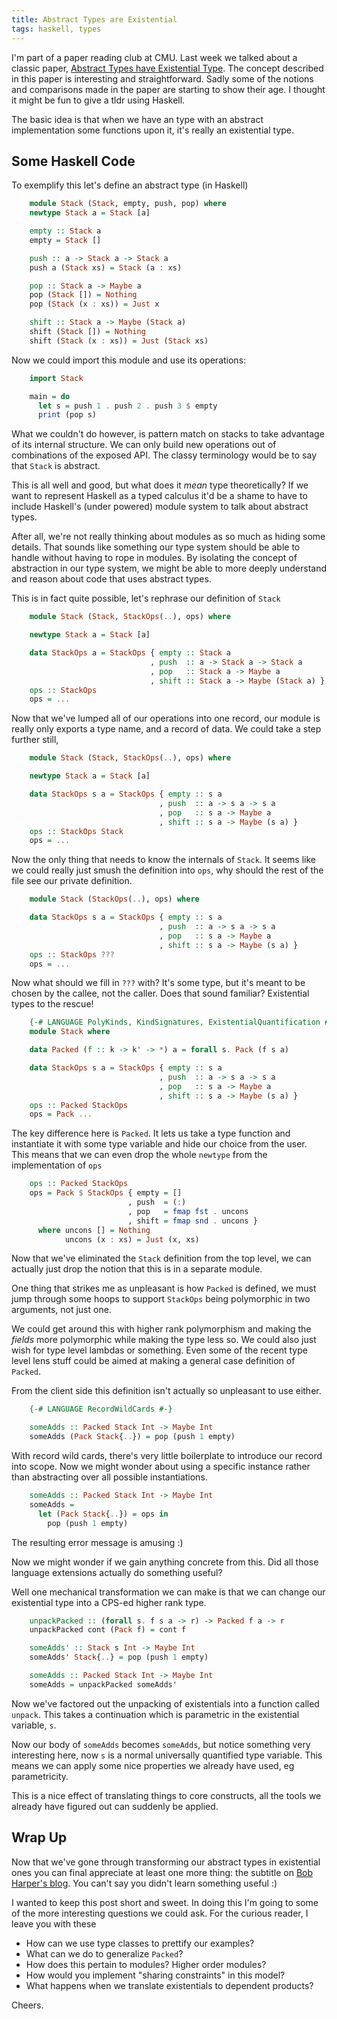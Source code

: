 ```yaml
---
title: Abstract Types are Existential
tags: haskell, types
---
```


I'm part of a paper reading club at CMU. Last week we talked about a
classic paper, [Abstract Types have Existential Type][paper]. The
concept described in this paper is interesting and
straightforward. Sadly some of the notions and comparisons made in the
paper are starting to show their age. I thought it might be fun to
give a tldr using Haskell.

The basic idea is that when we have an type with an abstract
implementation some functions upon it, it's really an existential
type.

## Some Haskell Code

To exemplify this let's define an abstract type (in Haskell)

``` haskell
    module Stack (Stack, empty, push, pop) where
    newtype Stack a = Stack [a]

    empty :: Stack a
    empty = Stack []

    push :: a -> Stack a -> Stack a
    push a (Stack xs) = Stack (a : xs)

    pop :: Stack a -> Maybe a
    pop (Stack []) = Nothing
    pop (Stack (x : xs)) = Just x

    shift :: Stack a -> Maybe (Stack a)
    shift (Stack []) = Nothing
    shift (Stack (x : xs)) = Just (Stack xs)
```

Now we could import this module and use its operations:

``` haskell
    import Stack

    main = do
      let s = push 1 . push 2 . push 3 $ empty
      print (pop s)
```

What we couldn't do however, is pattern match on stacks to take
advantage of its internal structure. We can only build new operations
out of combinations of the exposed API. The classy terminology would
be to say that `Stack` is abstract.

This is all well and good, but what does it *mean* type theoretically?
If we want to represent Haskell as a typed calculus it'd be a shame to
have to include Haskell's (under powered) module system to talk about
abstract types.

After all, we're not really thinking about modules as so much as
hiding some details. That sounds like something our type system should
be able to handle without having to rope in modules. By isolating the
concept of abstraction in our type system, we might be able to more
deeply understand and reason about code that uses abstract types.

This is in fact quite possible, let's rephrase our definition of
`Stack`

``` haskell
    module Stack (Stack, StackOps(..), ops) where

    newtype Stack a = Stack [a]

    data StackOps a = StackOps { empty :: Stack a
                               , push  :: a -> Stack a -> Stack a
                               , pop   :: Stack a -> Maybe a
                               , shift :: Stack a -> Maybe (Stack a) }
    ops :: StackOps
    ops = ...
```

Now that we've lumped all of our operations into one record, our
module is really only exports a type name, and a record of data. We
could take a step further still,

``` haskell
    module Stack (Stack, StackOps(..), ops) where

    newtype Stack a = Stack [a]

    data StackOps s a = StackOps { empty :: s a
                                 , push  :: a -> s a -> s a
                                 , pop   :: s a -> Maybe a
                                 , shift :: s a -> Maybe (s a) }
    ops :: StackOps Stack
    ops = ...
```

Now the only thing that needs to know the internals of `Stack`. It
seems like we could really just smush the definition into `ops`, why
should the rest of the file see our private definition.

``` haskell
    module Stack (StackOps(..), ops) where

    data StackOps s a = StackOps { empty :: s a
                                 , push  :: a -> s a -> s a
                                 , pop   :: s a -> Maybe a
                                 , shift :: s a -> Maybe (s a) }
    ops :: StackOps ???
    ops = ...
```

Now what should we fill in `???` with? It's some type, but it's meant
to be chosen by the callee, not the caller. Does that sound familiar?
Existential types to the rescue!

``` haskell
    {-# LANGUAGE PolyKinds, KindSignatures, ExistentialQuantification #-}
    module Stack where

    data Packed (f :: k -> k' -> *) a = forall s. Pack (f s a)

    data StackOps s a = StackOps { empty :: s a
                                 , push  :: a -> s a -> s a
                                 , pop   :: s a -> Maybe a
                                 , shift :: s a -> Maybe (s a) }
    ops :: Packed StackOps
    ops = Pack ...
```

The key difference here is `Packed`. It lets us take a type function
and instantiate it with some type variable and hide our choice from
the user. This means that we can even drop the whole `newtype` from
the implementation of `ops`

``` haskell
    ops :: Packed StackOps
    ops = Pack $ StackOps { empty = []
                          , push  = (:)
                          , pop   = fmap fst . uncons
                          , shift = fmap snd . uncons }
      where uncons [] = Nothing
            uncons (x : xs) = Just (x, xs)
```

Now that we've eliminated the `Stack` definition from the top level, we
can actually just drop the notion that this is in a separate module.

One thing that strikes me as unpleasant is how `Packed` is defined, we
must jump through some hoops to support `StackOps` being polymorphic
in two arguments, not just one.

We could get around this with higher rank polymorphism and making the
*fields* more polymorphic while making the type less so. We could also
just wish for type level lambdas or something. Even some of the recent
type level lens stuff could be aimed at making a general case
definition of `Packed`.

From the client side this definition isn't actually so unpleasant to
use either.

``` haskell
    {-# LANGUAGE RecordWildCards #-}

    someAdds :: Packed Stack Int -> Maybe Int
    someAdds (Pack Stack{..}) = pop (push 1 empty)
```

With record wild cards, there's very little boilerplate to introduce
our record into scope.  Now we might wonder about using a specific
instance rather than abstracting over all possible instantiations.

``` haskell
    someAdds :: Packed Stack Int -> Maybe Int
    someAdds =
      let (Pack Stack{..}) = ops in
        pop (push 1 empty)
```

The resulting error message is amusing :)

Now we might wonder if we gain anything concrete from this. Did all
those language extensions actually do something useful?

Well one mechanical transformation we can make is that we can change
our existential type into a CPS-ed higher rank type.

``` haskell
    unpackPacked :: (forall s. f s a -> r) -> Packed f a -> r
    unpackPacked cont (Pack f) = cont f

    someAdds' :: Stack s Int -> Maybe Int
    someAdds' Stack{..} = pop (push 1 empty)

    someAdds :: Packed Stack Int -> Maybe Int
    someAdds = unpackPacked someAdds'
```

Now we've factored out the unpacking of existentials into a function
called `unpack`. This takes a continuation which is parametric in the
existential variable, `s`.

Now our body of `someAdds` becomes `someAdds`, but notice something
very interesting here, now `s` is a normal universally quantified type
variable. This means we can apply some nice properties we already have
used, eg parametricity.

This is a nice effect of translating things to core constructs, all
the tools we already have figured out can suddenly be applied.

## Wrap Up

Now that we've gone through transforming our abstract types in
existential ones you can final appreciate at least one more thing: the
subtitle on [Bob Harper's blog][bobs blog]. You can't say you didn't
learn something useful :)

I wanted to keep this post short and sweet. In doing this I'm going to
some of the more interesting questions we could ask. For the curious
reader, I leave you with these

 - How can we use type classes to prettify our examples?
 - What can we do to generalize `Packed`?
 - How does this pertain to modules? Higher order modules?
 - How would you implement "sharing constraints" in this model?
 - What happens when we translate existentials to dependent products?

Cheers.

[paper]: http://theory.stanford.edu/~jcm/papers/mitch-plotkin-88.pdf
[bobs blog]: http://existentialtype.wordpress.com/
